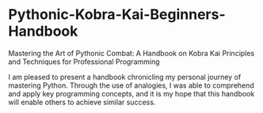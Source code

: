 # Pythonic-Kobra-Kai-Beginners-Handbook
Mastering the Art of Pythonic Combat: A Handbook on Kobra Kai Principles and Techniques for Professional Programming

I am pleased to present a handbook chronicling my personal journey of mastering Python. Through the use of analogies, I was able to comprehend and apply key programming concepts, and it is my hope that this handbook will enable others to achieve similar success.
